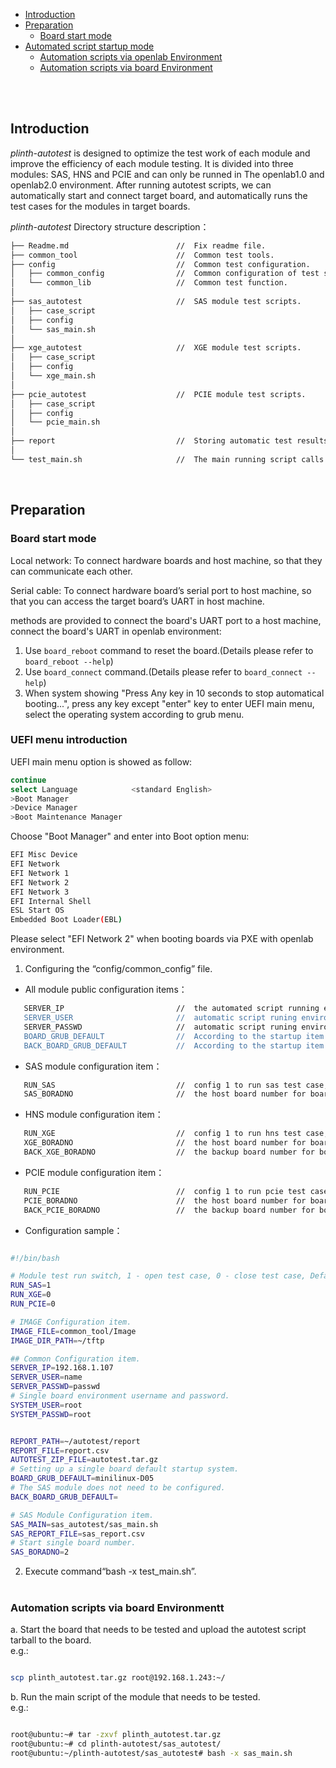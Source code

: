 * [Introduction](#1)
* [Preparation](#2)
   * [Board start mode](#2.1)
* [Automated script startup mode](#3)
   * [Automation scripts via openlab Environment](#3.1)
   * [Automation scripts via board Environment](#3.2)

<br/><br/>

<h2 id="1">Introduction</h2> 

*plinth-autotest* is designed to optimize the test work of each module and improve the efficiency of each module testing.
It is  divided into three modules: SAS, HNS and PCIE and can only be runned in The openlab1.0 and openlab2.0 environment. 
After running autotest scripts, we can automatically start and connect target board, and automatically runs the test 
cases for the modules in target boards.

*plinth-autotest* Directory structure description：<br/>
```bash
├── Readme.md                        //  Fix readme file.
├── common_tool                      //  Common test tools.
├── config                           //  Common test configuration.
│   ├── common_config                //  Common configuration of test script running enviroment and target boards.
│   └── common_lib                   //  Common test function.
│
├── sas_autotest                     //  SAS module test scripts.
│   ├── case_script
│   ├── config
│   └── sas_main.sh
│
├── xge_autotest                     //  XGE module test scripts.
│   ├── case_script
│   ├── config
│   └── xge_main.sh
│
├── pcie_autotest                    //  PCIE module test scripts.
│   ├── case_script
│   ├── config
│   └── pcie_main.sh
│
├── report                           //  Storing automatic test results for each module.
│
└── test_main.sh                     //  The main running script calls the entry scripts for each module.
```
<br/>


<h2 id="2">Preparation</h2> 

<h3 id="2.1">Board start mode</h3>
Local network: To connect hardware boards and host machine, so that they can communicate each other.

Serial cable: To connect hardware board’s serial port to host machine, so that you can access the target board’s UART in host machine.

methods are provided to connect the board's UART port to a host machine, connect the board's UART in openlab environment:

1. Use `board_reboot` command to reset the board.(Details please refer to `board_reboot --help`)
2. Use `board_connect` command.(Details please refer to `board_connect --help`)
3. When system showing "Press Any key in 10 seconds to stop automatical booting...", press any key except "enter" key to enter UEFI main menu, select the operating system according to grub menu.

### UEFI menu introduction

  UEFI main menu option is showed as follow:
  ```bash
  continue
  select Language            <standard English>
  >Boot Manager
  >Device Manager
  >Boot Maintenance Manager
  ```
  Choose "Boot Manager" and enter into Boot option menu:
  ```bash
  EFI Misc Device
  EFI Network
  EFI Network 1
  EFI Network 2
  EFI Network 3
  EFI Internal Shell
  ESL Start OS
  Embedded Boot Loader(EBL)
  ```
  Please select "EFI Network 2" when booting boards via PXE with openlab environment. 
  
1. Configuring the “config/common_config” file.<br/>
* All module public configuration items：
```bash
   SERVER_IP                         //  the automated script running environment's IP address.
   SERVER_USER                       //  automatic script runing environment's user name.
   SERVER_PASSWD                     //  automatic script runing environment's user password.
   BOARD_GRUB_DEFAULT                //  According to the startup item in 'grub.cfg' file,Configure the host board boot environment
   BACK_BOARD_GRUB_DEFAULT           //  According to the startup item in 'grub.cfg' file,Configure the backup board boot environment
```
* SAS module configuration item：
```bash
   RUN_SAS                           //  config 1 to run sas test case, 0 to cancle sas test case, Default is 1.
   SAS_BORADNO                       //  the host board number for board_connect.
```
* HNS module configuration item：
```bash
   RUN_XGE                           //  config 1 to run hns test case, 0 to cancle hns test case, Default is 1.
   XGE_BORADNO                       //  the host board number for board_connect.
   BACK_XGE_BORADNO                  //  the backup board number for board_connect.
``` 

* PCIE module configuration item：
```bash
   RUN_PCIE                          //  config 1 to run pcie test case, 0 to cancle pcie test case, Default is 1.
   PCIE_BORADNO                      //  the host board number for board_connect.
   BACK_PCIE_BORADNO                 //  the backup board number for board_connect.
```

* Configuration sample：
```bash 

#!/bin/bash

# Module test run switch, 1 - open test case, 0 - close test case, Default is 1.
RUN_SAS=1
RUN_XGE=0
RUN_PCIE=0

# IMAGE Configuration item.
IMAGE_FILE=common_tool/Image
IMAGE_DIR_PATH=~/tftp

## Common Configuration item.
SERVER_IP=192.168.1.107
SERVER_USER=name
SERVER_PASSWD=passwd
# Single board environment username and password.
SYSTEM_USER=root
SYSTEM_PASSWD=root


REPORT_PATH=~/autotest/report
REPORT_FILE=report.csv
AUTOTEST_ZIP_FILE=autotest.tar.gz
# Setting up a single board default startup system.
BOARD_GRUB_DEFAULT=minilinux-D05
# The SAS module does not need to be configured.
BACK_BOARD_GRUB_DEFAULT=

# SAS Module Configuration item.
SAS_MAIN=sas_autotest/sas_main.sh
SAS_REPORT_FILE=sas_report.csv
# Start single board number.
SAS_BORADNO=2

```
2. Execute command“bash -x test_main.sh”.<br/><br/>

<h3 id="3.2">Automation scripts via board Environmentt</h3>

a. Start the board that needs to be tested and upload the autotest script tarball to the board.<br/>
e.g.: <br/>
```bash

scp plinth_autotest.tar.gz root@192.168.1.243:~/

```
b. Run the main script of the module that needs to be tested.<br/>
e.g.: <br/>
```bash

root@ubuntu:~# tar -zxvf plinth_autotest.tar.gz
root@ubuntu:~# cd plinth-autotest/sas_autotest/
root@ubuntu:~/plinth-autotest/sas_autotest# bash -x sas_main.sh

```
